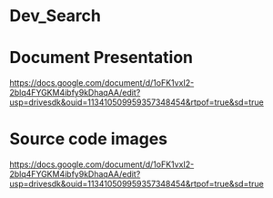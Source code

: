 # Dev_Search
# Document Presentation 
https://docs.google.com/document/d/1oFK1vxI2-2blq4FYGKM4ibfy9kDhaqAA/edit?usp=drivesdk&ouid=113410509959357348454&rtpof=true&sd=true

# Source code images
https://docs.google.com/document/d/1oFK1vxI2-2blq4FYGKM4ibfy9kDhaqAA/edit?usp=drivesdk&ouid=113410509959357348454&rtpof=true&sd=true